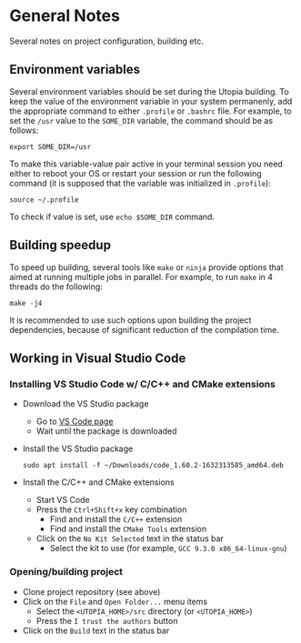 # General Notes

Several notes on project configuration, building etc.

## Environment variables

Several environment variables should be set during the Utopia building.
To keep the value of the environment variable in your system permanenly, add the
appropriate command to either `.profile` or `.bashrc` file. For example, to set
the `/usr` value to the `SOME_DIR` variable, the command should be as follows:

```shell
export SOME_DIR=/usr
```

To make this variable-value pair active in your terminal session you need either
to reboot your OS or restart your session or run the following command
(it is supposed that the variable was initialized in `.profile`):

```shell
source ~/.profile
```

To check if value is set, use `echo $SOME_DIR` command.

## Building speedup

To speed up building, several tools like `make` or `ninja` provide options
that aimed at running multiple jobs in parallel. For example, to run `make`
in 4 threads do the following:

```shell
make -j4
```

It is recommended to use such options upon building the project dependencies,
because of significant reduction of the compilation time.

## Working in Visual Studio Code

### Installing VS Studio Code w/ C/C++ and CMake extensions

* Download the VS Studio package
  * Go to [VS Code page](https://code.visualstudio.com/docs/?dv=linux64_deb)
  * Wait until the package is downloaded
* Install the VS Studio package

  ```shell
  sudo apt install -f ~/Downloads/code_1.60.2-1632313585_amd64.deb
  ```
  
* Install the C/C++ and CMake extensions
  * Start VS Code
  * Press the `Ctrl+Shift+x` key combination
    * Find and install the `C/C++` extension
    * Find and install the `CMake Tools` extension
  * Click on the `No Kit Selected` text in the status bar
    * Select the kit to use (for example, `GCC 9.3.0 x86_64-linux-gnu`)

### Opening/building project

* Clone project repository (see above)
* Click on the `File` and `Open Folder...` menu items
  * Select the `<UTOPIA_HOME>/src` directory (or `<UTOPIA_HOME>`)
  * Press the `I trust the authors` button
* Click on the `Build` text in the status bar
